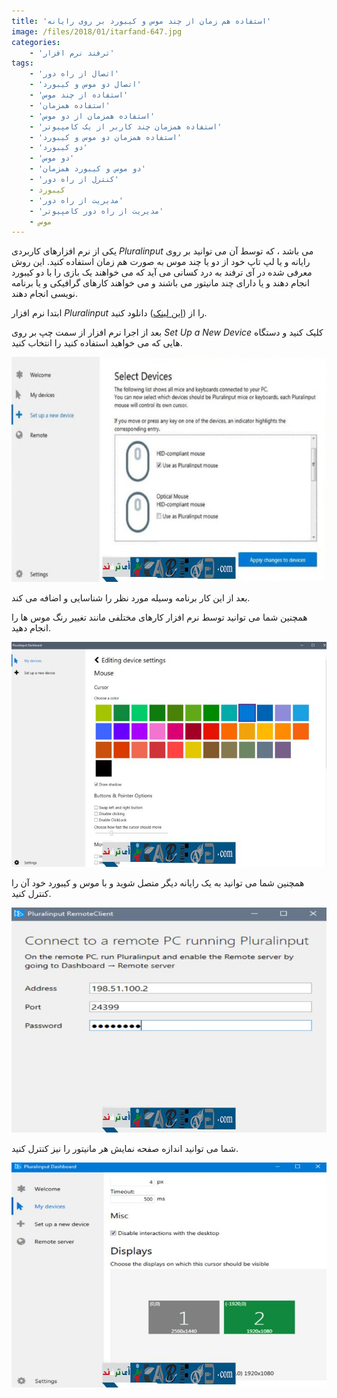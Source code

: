 ```yaml
---
title: 'استفاده هم زمان از چند موس و کیبورد بر روی رایانه'
image: /files/2018/01/itarfand-647.jpg
categories:
    - 'ترفند نرم افزار'
tags:
    - 'اتصال از راه دور'
    - 'اتصال دو موس و کیبورد'
    - 'استفاده از چند موس'
    - 'استفاده همزمان'
    - 'استفاده همزمان از دو موس'
    - 'استفاده همزمان چند کاربر از یک کامپیوتر'
    - 'استفاده همزمان دو موس و کیبورد'
    - 'دو کیبورد'
    - 'دو موس'
    - 'دو موس و کیبورد همزمان'
    - 'کنترل از راه دور'
    - کیبورد
    - 'مدیریت از راه دور'
    - 'مدیریت از راه دور کامپیوتر'
    - موس
---
```


یکی از نرم افزارهای کاربردی *Pluralinput* می باشد ، که توسط آن می توانید بر روی رایانه و یا لپ تاپ خود از دو یا چند موس به صورت هم زمان استفاده کنید. این روش معرفی شده در آی ترفند به درد کسانی می آید که می خواهند یک بازی را با دو کیبورد انجام دهند و یا دارای چند مانیتور می باشند و می خواهند کارهای گرافیکی و یا برنامه نویسی انجام دهند.

ابتدا نرم افزار *Pluralinput* را از ([این لینک](https://pluralinput.com/releases/latest/PluralinputSetup.exe)) دانلود کنید.

بعد از اجرا نرم افزار از سمت چپ بر روی *Set Up a New Device* کلیک کنید و دستگاه هایی که می خواهید استفاده کنید را انتخاب کنید.

![mhkarami97](/files/2018/01/itarfand-646.jpg)  

بعد از این کار برنامه وسیله مورد نظر را شناسایی و اضافه می کند.

همچنین شما می توانید توسط نرم افزار کارهای مختلفی مانند تغییر رنگ موس ها را انجام دهید.

![mhkarami97](/files/2018/01/itarfand-643.jpg)  

همچنین شما می توانید به یک رایانه دیگر متصل شوید و با موس و کیبورد خود آن را کنترل کنید.

![mhkarami97](/files/2018/01/itarfand-644-1.jpg)  

شما می توانید اندازه صفحه نمایش هر مانیتور را نیز کنترل کنید.

![mhkarami97](/files/2018/01/itarfand-645.jpg)  